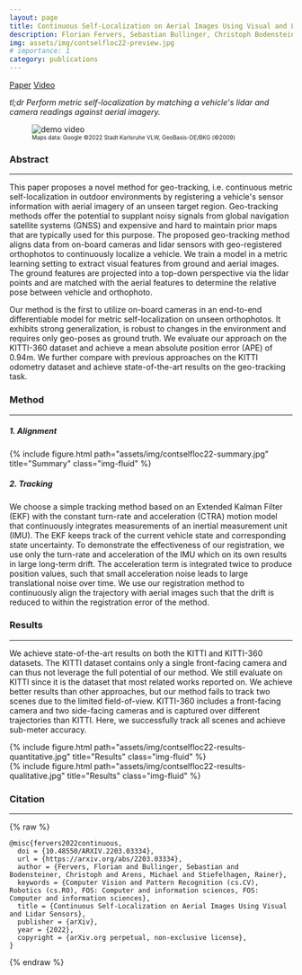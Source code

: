 ```yaml
---
layout: page
title: Continuous Self-Localization on Aerial Images Using Visual and Lidar Sensors
description: Florian Fervers, Sebastian Bullinger, Christoph Bodensteiner, Michael Arens, Rainer Stiefelhagen<br>IROS22
img: assets/img/contselfloc22-preview.jpg
# importance: 1
category: publications
---
```


<a href="https://arxiv.org/abs/2203.03334" class="btn btn-sm z-depth-1" role="button">Paper</a>
<a href="https://www.youtube.com/watch?v=4H-d2gHNcm0" class="btn btn-sm z-depth-1" role="button">Video</a>


*tl;dr Perform metric self-localization by matching a vehicle's lidar and camera readings against aerial imagery.*

<div class="row justify-content-sm-center">
    <div class="col-md-auto">
        <figure>
            <picture>
                <img  src="/assets/img/contselfloc22-demo.gif"  title="demo video" />
            </picture>
            <figcaption class="caption"><font size="1"> Maps data: Google ©2022 Stadt Karlsruhe VLW, GeoBasis-DE/BKG (©2009)</font></figcaption>
        </figure>
    </div>
</div>

### Abstract
---

This paper proposes a novel method for geo-tracking, i.e. continuous metric self-localization in outdoor environments by registering a vehicle's sensor information with aerial imagery of an unseen target region. Geo-tracking methods offer the potential to supplant noisy signals from global navigation satellite systems (GNSS) and expensive and hard to maintain prior maps that are typically used for this purpose. The proposed geo-tracking method aligns data from on-board cameras and lidar sensors with geo-registered orthophotos to continuously localize a vehicle. We train a model in a metric learning setting to extract visual features from ground and aerial images. The ground features are projected into a top-down perspective via the lidar points and are matched with the aerial features to determine the relative pose between vehicle and orthophoto.

Our method is the first to utilize on-board cameras in an end-to-end differentiable model for metric self-localization on unseen orthophotos. It exhibits strong generalization, is robust to changes in the environment and requires only geo-poses as ground truth. We evaluate our approach on the KITTI-360 dataset and achieve a mean absolute position error (APE) of 0.94m. We further compare with previous approaches on the KITTI odometry dataset and achieve state-of-the-art results on the geo-tracking task.

### Method
---

##### 1. Alignment

<div class="row justify-content-sm-center">
    {% include figure.html path="assets/img/contselfloc22-summary.jpg" title="Summary" class="img-fluid" %}
</div>

##### 2. Tracking

We choose a simple tracking method based on an Extended Kalman Filter (EKF) with the constant turn-rate and acceleration (CTRA) motion model that continuously integrates measurements of an inertial measurement unit (IMU). The EKF keeps track of the current vehicle state and corresponding state uncertainty. To demonstrate the effectiveness of our registration, we use only the turn-rate and acceleration of the IMU which on its own results in large long-term drift. The acceleration term is integrated twice to produce position values, such that small acceleration noise leads to large translational noise over time. We use our registration method to continuously align the trajectory with aerial images such that the drift is reduced to within the registration error of the method.

### Results
---

We achieve state-of-the-art results on both the KITTI and KITTI-360 datasets. The KITTI dataset contains only a single front-facing camera and can thus not leverage the full potential of our method. We still evaluate on KITTI since it is the dataset that most related works reported on. We achieve better results than other approaches, but our method fails to track two scenes due to the limited field-of-view. KITTI-360 includes a front-facing camera and two side-facing cameras and is captured over different trajectories than KITTI. Here, we successfully track all scenes and achieve sub-meter accuracy.

<div class="row justify-content-sm-center">
    {% include figure.html path="assets/img/contselfloc22-results-quantitative.jpg" title="Results" class="img-fluid" %}
</div>

<div class="row justify-content-sm-center">
    <div class="col-sm-7 mt-3 mt-md-0">
        {% include figure.html path="assets/img/contselfloc22-results-qualitative.jpg" title="Results" class="img-fluid" %}
    </div>
</div>

### Citation
---

{% raw %}
```
@misc{fervers2022continuous,
  doi = {10.48550/ARXIV.2203.03334},
  url = {https://arxiv.org/abs/2203.03334},
  author = {Fervers, Florian and Bullinger, Sebastian and Bodensteiner, Christoph and Arens, Michael and Stiefelhagen, Rainer},
  keywords = {Computer Vision and Pattern Recognition (cs.CV), Robotics (cs.RO), FOS: Computer and information sciences, FOS: Computer and information sciences},
  title = {Continuous Self-Localization on Aerial Images Using Visual and Lidar Sensors},
  publisher = {arXiv},
  year = {2022},
  copyright = {arXiv.org perpetual, non-exclusive license},
}
```
{% endraw %}
